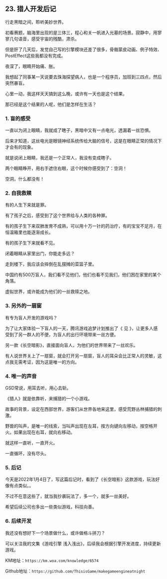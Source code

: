 ## 23. 猎人开发后记

行走黑暗之间，聆听美妙世界。

初看赛题，脑海里出现的是三体三，程心和关一帆进入光墓的场景。寂静中，用寥寥几句语音，感受宇宙的残酷，肃杀。

但是肝了几天后，发觉自己写的引擎模块还差了很多，骨骼蒙皮动画、例子特效、PostEffect这些我都没有完成。

夜深了，眼睛开始痛、胀。

我想起了同事某一天说要去珠海探望病人，也是一个程序员，加班到三四点，然后突然暴盲。

心里一动，我这样天天搞到这么晚，或许有一天也是这个结果。

那已经是这个结果的人呢，他们是怎样在生活？

### 1. 盲的感受

一直以为闭上眼睛，我就成了瞎子，黑暗中又有一点电光，透漏着一丝恐惧。

后来才知道，这丝电光是眼镜神经系统传给大脑的信号，这是在眼睛正常的情况下才会有的现象。

就是说闭上眼睛，我还是一个正常人，我没有变成瞎子。

两个眼睛睁开，用右手遮住右眼，这个时候你感受到了：空洞！

空洞，什么都没有！

### 2. 自我救赎

有的人生下来就是罪。

有了孩子之后，感受到了这个世界给与人类的各种罪。

有的孩子生下来双肺发育不成熟，可以用十万一针的药治疗，有的宝宝不足月，在恒温箱里也能逐渐成长。

有的孩子生下来就看不见。

闭着眼睛从家里出门，你能走多远？

走到楼下，我应该会摔倒在乱摆摊的菜篮子里。

中国约有500万盲人，我们看不见他们，他们也看不见我们，他们困在家里的某个角落。

虚拟世界，或许能成为他们的一丝救赎之地。

### 3. 另外的一扇窗

有专为盲人开发的游戏吗？

为了让大家体验一下盲人的一天，腾讯游戏追梦计划推出了《 见 》，让更多人感受到了另一群人的不便，为盲人的出行环境带来一丝方便。

另一款《长空暗影》，直接面向盲人，为他们的世界带来了一丝欢乐。

有人说世界关上了一扇窗，就会打开另一扇窗，盲人的耳朵会比正常人的灵敏，这点我无需考证，因为这是唯一的方向。

### 4. 唯一的声音

GSD常说，用耳去听，用心去斩。

《猎人》就是依靠听，来捕猎的一个小游戏。

故事的背景，设定在西部世界，游客们从世界各地来这里，感受荒野丛林捕猎的刺激。

野兽的叫声，是唯一的线索，当叫声出现在左耳，按方向键向左移动，按空格开火。如果出现在右耳，就向右移动。

就这样一直听，一直开火。

一直循环，没有尽头。

### 5. 后记

今天是2022年1月4日了，写这篇后记时，看到了《长空暗影》这款游戏，玩法好像有点类似。。

不过不在意这些了，就当我抄袭玩法了，多一个，就多一丝美好。

希望后续公司也多出一些类似游戏，科技向善。

### 6. 后续开发

我还没有想好下一个场景做什么，或许做格斗拼刀？

可以关注我的文集《游戏引擎 浅入浅出》，后续我会根据引擎开发进度，持续更新游戏。

KM地址：`https://km.woa.com/knowledge/6574`

Github地址：`https://github.com/ThisisGame/makegameengineatnight`

